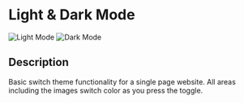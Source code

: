 # Light & Dark Mode

![Light Mode](./img/light-mode.png)
![Dark Mode](./img/dark-mode.png)

## Description
Basic switch theme functionality for a single page website. 
All areas including the images switch color as you press the toggle.

